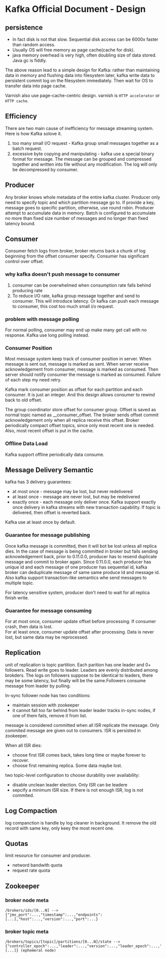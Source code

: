 # Kafka Official Document - Design

## persistence

- In fact disk is not that slow. Sequential disk access can be 6000x faster than random access.
- Usually OS will free memory as page cache(cache for disk).
- java memory overhead is very high, often doubling size of data stored. Java gc is fiddly.

The above reason lead to a simple design for Kafka: rather than maintaining data in memory and flushing data into filesystem later, kafka write data to persistent commit log on the filesystem immediately. Then wait for OS to transfer data into page cache.

Varnish also use page-cache-centric design. varnish is `HTTP accelerator` or `HTTP cache`.

## Efficiency

There are two main cause of inefficiency for message streaming system. Here is how Kafka solove it.
1. too many small I/O request - Kafka group small messages together as a batch request. 
2. excessive byte copying and manipulating - kafka use a special binary format for message. The message can be grouped and compressed together and written into file without any modification. The log will only be decompressed by consumer.

## Producer

Any broker knows whole metadata of the entire kafka cluster. Producer only need to specify topic and which partition message go to. If provide a key, message goes to specific partition, otherwise, use round robin. Producer attempt to accumulate data in memory. Batch is configured to accumulate no more than fixed size number of messages and no longer than fixed latency bound.

## Consumer

Consumer fetch logs from broker, broker returns back a chunk of log beginning from the offset consumer specify. Consumer has significant control over offset. 

### why kafka doesn't push message to consumer

1. consumer can be overwhelmed when consumption rate falls behind producing rate
2. To reduce I/O rate, kafka group message together and send to consumer. This will introduce latency. Or kafka can push each message to consumer, this cost too much small i/o request.

### problem with message polling

For normal polling, consumer may end up make many get call with no response. Kafka use long polling instead.

### Consumer Position

Most message system keep track of consumer position in server. When message is sent out, message is marked as sent. When server receive acknowledgement from consumer, message is marked as consumed. Then server should notify consumer the message is marked as consumed. Failure of each step my need retry.

Kafka mark consumer position as offset for each partition and each consumer. It is just an integer. And this design allows consumer to rewind back to old offset.

The group coordinator store offset for consumer group. Offset is saved as normal topic named as __consumer_offset. The broker sends offset commit acknowledgement only when all replica receive this offset. Broker periodically compact offset topics, since only most recent one is needed. Also, most recent offset is put in the cache.

### Offline Data Load

Kafka support offline periodically data consume.

## Message Delivery Semantic

kafka has 3 delivery guarantees:
- at most once - message may be lost, but never redelivered
- at least once - message are never lost, but may be redelivered
- exactly once - each message only deliver once. Kafka support exactly once delivery in kafka streams with new transaction capability. If topic is delivered, then offset is reverted back.

Kafka use at least once by default.

### Guarantee for message publishing

Once kafka message is committed, then it will bot be lost unless all replica dies. In the case of message is being committed in broker but fails sending acknowledgement back, prior to 0.11.0.0, producer has to resend duplicate message and commit to broker again. Since 0.11.0.0, each producer has unique id and each message of one producer has sequential id, kafka broker can deduplicate message of same same produce Id and message id. Also kafka support transaction-like semantics whe send messages to multiple topic.

For latency sensitive system, producer don't need to wait for all replica finish write. 


### Guarantee for message consuming

For at most once, consumer update offset before processing. If consumer crash, then data is lost.  
For at least once, consumer update offset after processing. Data is never lost, but same data may be reprocessed.


## Replication

unit of replication is topic partition. Each parition has one leader and 0+ followers. Read write goes to leader. Leaders are evenly distributed among brokders. The logs on followers suppose to be identical to leaders, there may be some latency, but finally will be the same.Followers consume message from leader by pulling.

In-sync follower node has two conditions:
- maintain session with zookeeper
- it cannot fall too far behind from leader
leader tracks in-sync nodes, if one of them fails, remove it from list.

message is considered committed when all ISR replicate the message. Only commited message are given out to consumers. ISR is persisted in zookeeper.

When all ISR dies:
- choose first ISR comes back, takes long time or maybe forever to recover.
- choose first remaining replica. Some data maybe lost.

two topic-level configuration to choose durability over availability:
- disable unclean leader election. Only ISR can be leadere
- sepcify a minimum ISR size. If there is not enough ISR, log is not commited.

## Log Compaction

log companction is handle by log cleaner in background. It remove the old record with same key, only keey the most recent one.

## Quotas

limit resource for consumer and producer.
- netword bandwith quota
- request rate quota

## Zookeeper

### broker node meta
```
/brokers/ids/[0...N] --> 
{"jmx_port":...,"timestamp":...,"endpoints":[...],"host":...,"version":...,"port":...}
```

### broker topic meta
```
/brokers/topics/[topic]/partitions/[0...N]/state --> 
{"controller_epoch":...,"leader":...,"version":...,"leader_epoch":...,"isr":[...]} (ephemeral node)
```


